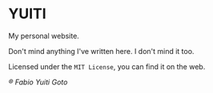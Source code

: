YUITI
=====

My personal website.

Don't mind anything I've written here. I don't mind it too.

Licensed under the `MIT License`, you can find it on the web.

_® Fabio Yuiti Goto_